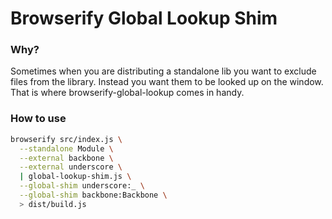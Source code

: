 # Browserify Global Lookup Shim

### Why?

Sometimes when you are distributing a standalone lib you want to exclude files from the library. Instead you want them to be looked up on the window.
That is where browserify-global-lookup comes in handy.

### How to use

```bash
browserify src/index.js \
  --standalone Module \
  --external backbone \
  --external underscore \
  | global-lookup-shim.js \
  --global-shim underscore:_ \
  --global-shim backbone:Backbone \
  > dist/build.js
```
